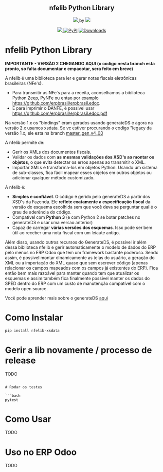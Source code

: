 <h2 align="center">nfelib Python Library</h2>

<p align="center">
<a href="https://github.com/akretion/nfelib" > 
 <img src="https://raw.githubusercontent.com/akretion/nfelib/master/ext/nfe.jpg"/> 
</a>
by
<a href="https://akretion.com/pt_BR" > 
 <img src="https://raw.githubusercontent.com/akretion/nfelib/master/ext/akretion-logo2.png"/> 
</a>
</p>

<p align="center">
<a href="https://codecov.io/gh/akretion/nfelib" > 
 <img src="https://codecov.io/gh/akretion/nfelib/branch/master-xsdata/graph/badge.svg?token=IqcCHJzhuw"/> 
</a>
<a href="https://pypi.org/project/nfelib/"><img alt="PyPI" src="https://img.shields.io/pypi/v/nfelib"></a>
<a href="https://pepy.tech/project/nfelib"><img alt="Downloads" src="https://pepy.tech/badge/nfelib"></a>
</p>


# nfelib Python Library

**IMPORTANTE - VERSÂO 2 CHEGANDO AQUI (o codigo nesta branch esta pronto, so falta documentar e empacotar, sera feito em breve)**

A nfelib é uma biblioteca para ler e gerar notas fiscais eletrônicas brasileiras (NFe's).

* Para transmitir as NFe's para a receita, aconselhamos a biblioteca Python Zeep, PyNFe ou entao por examplo https://github.com/erpbrasil/erpbrasil.edoc.
* E para imprimir o DANFE, é possivel usar https://github.com/erpbrasil/erpbrasil.edoc.pdf

Na versão 1.x os "bindings" eram gerados usando generateDS e agora na versão 2.x usamos [xsdata](https://xsdata.readthedocs.io/en/latest/).
Se vc estiver procurando o codigo "legacy da versão 1.x, ele esta na branch [master_gen_v4_00](https://github.com/akretion/nfelib/tree/master_gen_v4_00)

A nfelib permite de:

* Gerir os XMLs dos documentos fiscais.
* Validar os dados com **as mesmas validações dos XSD's ao montar os objetos**, o que evita detectar os erros apenas ao transmitir o XML.
* Importar XMLs e transforma-los em objetos Python. Usando um sistema de sub-classes, fica fácil mapear esses objetos em outros objetos ou adicionar qualquer método customizado.

A nfelib é:

* **Simples e confiável**. O código é gerido pelo generateDS a partir dos XSD's da Fazenda. Ele **reflete exatamente a especificação fiscal** da versão do esquema escolhida sem que você deva se perguntar qual é o grau de aderência do código.
* Compatível com **Python 3** (e com Python 2 se botar patches no generateDS e usar uma versao anterior)
* Capaz de carregar **várias versões dos esquemas**. Isso pode ser bem útil ao receber uma nota fiscal com um leiaute antigo.

Além disso, usando outros recursos do GenerateDS, é possível ir além dessa biblioteca nfelib e gerir automaticamente o modelo de dados do ERP pelo menos no ERP Odoo que tem um framework bastante poderoso. Sendo assim, é possivel montar dinamicamente as telas do usuário, a geração do XML ou a importação do XML quase que sem escrever código (apenas relacionar os campos mapeados com os campos já existentes do ERP). Fica então bem mais razoável para manter quando tem que atualizar os esquemas e assim também fica finalmente possível manter os dados do SPED dentro do ERP com um custo de manutenção compatível com o modelo open source.

Você pode aprender mais sobre o generateDS [aqui](http://www.davekuhlman.org/generateDS.html)

# Como Instalar

```bash
pip install nfelib-xsdata
```
# Gerir a lib novamente / processo de release
TODO

```

# Rodar os testes

```bash
pytest
```

# Como Usar

TODO

# Uso no ERP Odoo

TODO
